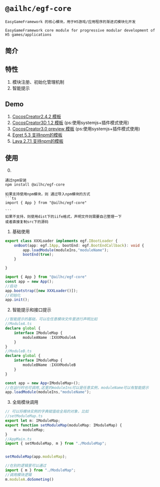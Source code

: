 # `@ailhc/egf-core`


    EasyGameFramework 的核心模块，用于H5游戏/应用程序的渐进式模块化开发

    EasyGameFramework core module for progressive modular development of H5 games/applications

## 简介

## 特性
1. 模块注册、初始化管理机制
2. 智能提示

## Demo

1. [CocosCreator2.4.2 模板](https://github.com/AILHC/egf-ccc-empty)
2. [CocosCreator3D 1.2 模板](https://github.com/AILHC/egf-ccc3d-empty) (ps:使用systemjs+插件模式使用)
3. [CocosCreator3.0 preview 模板](https://github.com/AILHC/egf-ccc3-empty) (ps:使用systemjs+插件模式使用)
4. [Egret 5.3 支持npm的模板](https://github.com/AILHC/egf-egret-empty)
5. [Laya 2.7.1 支持npm的模板](https://github.com/AILHC/egf-laya-empty)

## 使用
0. 
    
    通过npm安装 
    npm install @ailhc/egf-core

    如果支持使用npm模块，则 通过导入npm模块的方式
    ```ts
    import { App } from "@ailhc/egf-core"

    ```
    如果不支持，则使用dist下的iife格式，声明文件则需要自己整理一下
    或者直接复制src下的源码

1. 基础使用
```ts
export class XXXLoader implements egf.IBootLoader {
    onBoot(app: egf.IApp, bootEnd: egf.BootEndCallback): void {
        app.loadModule(moduleIns,"moduleName");
        bootEnd(true);
    }

}

import { App } from "@ailhc/egf-core"
const app = new App();
//启动
app.bootstrap([new XXXLoader()]);
//初始化
app.init();
```
2. 智能提示和接口提示
```ts
//智能提示的基础，可以在任意模块文件里进行声明比如
//ModuleA.ts
declare global {
    interface IModuleMap {
        moduleAName :IXXXModuleA
    }
}
//ModuleB.ts
declare global {
    interface IModuleMap {
        moduleBName :IXXXModuleB
    }
}

const app = new App<IModuleMap>();
//在运行时也可调用,这里的moduleIns可以是任意实例，moduleName可以有智能提示
app.loadModule(moduleIns,"moduleName");
```
3. 全局模块调用

```ts
// 可以将模块实例的字典赋值给全局的对象，比如
//setModuleMap.ts
export let m: IModuleMap;
export function setModuleMap(moduleMap: IModuleMap) {
    m = moduleMap;
}
//AppMain.ts
import { setModuleMap, m } from "./ModuleMap";


setModuleMap(app.moduleMap); 

//在别的逻辑里可以通过
import { m } from "./ModuleMap";
//调用模块逻辑
m.moduleA.doSometing()
```
